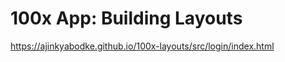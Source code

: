 <!-- [![Review Assignment Due Date](https://classroom.github.com/assets/deadline-readme-button-24ddc0f5d75046c5622901739e7c5dd533143b0c8e959d652212380cedb1ea36.svg)](https://classroom.github.com/a/Wzo1QZ03)
[![Open in Visual Studio Code](https://classroom.github.com/assets/open-in-vscode-718a45dd9cf7e7f842a935f5ebbe5719a5e09af4491e668f4dbf3b35d5cca122.svg)](https://classroom.github.com/online_ide?assignment_repo_id=12024576&assignment_repo_type=AssignmentRepo) -->
# 100x App: Building Layouts
https://ajinkyabodke.github.io/100x-layouts/src/login/index.html
<!-- 
## Objective

Using the Tailwind CSS components from your previous task, create the foundational layouts for a Twitter clone, emphasizing structure, aesthetics, and responsive design.

## Assignment Overview

- **Login Screens:** Design a welcoming login and sign-up page layout.
- **Home Feed:** Craft the primary interface layout, showcasing tweet structures and interaction icons.
- **Compose Tweet:** Layout a space for drafting tweets, indicating a 280 character limit and potential error states.
- **User Profile:** Create a comprehensive user profile layout, featuring placeholders for user details and tweets.

## Resources

Figma Design - https://www.figma.com/file/w7wN1934wsRWZAMhPU0IEX/100x-microblogging?type=design&node-id=1031-6376&mode=dev

## Evaluation

Designs will be reviewed for visual appeal, layout sensibility, and responsive design principles.

--- -->
